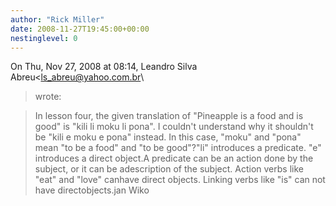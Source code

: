 ```yaml
---
author: "Rick Miller"
date: 2008-11-27T19:45:00+00:00
nestinglevel: 0
---
```

On Thu, Nov 27, 2008 at 08:14, Leandro Silva Abreu<[ls_abreu@yahoo.com.br](mailto://ls_abreu@yahoo.com.br)\
> wrote:

> In lesson four, the given translation of "Pineapple is a food and is
> good" is "kili li moku li pona". I couldn't understand why it
> shouldn't be "kili e moku e pona" instead. In this case, "moku" and
> "pona" mean "to be a food" and "to be good"?"li" introduces a predicate. "e" introduces a direct object.A predicate can be an action done by the subject, or it can be adescription of the subject. Action verbs like "eat" and "love" canhave direct objects. Linking verbs like "is" can not have directobjects.jan Wiko